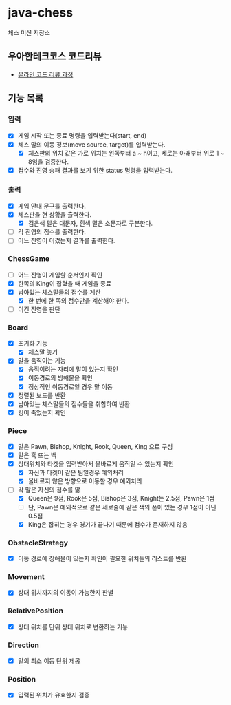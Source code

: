 # java-chess

체스 미션 저장소

## 우아한테크코스 코드리뷰

- [온라인 코드 리뷰 과정](https://github.com/woowacourse/woowacourse-docs/blob/master/maincourse/README.md)

## 기능 목록

### 입력

- [x] 게임 시작 또는 종료 명령을 입력받는다(start, end)
- [x] 체스 말의 이동 정보(move source, target)를 입력받는다.
    - [x] 체스판의 위치 값은 가로 위치는 왼쪽부터 a ~ h이고, 세로는 아래부터 위로 1 ~ 8임을 검증한다.
- [x] 점수와 진영 승패 결과를 보기 위한 status 명령을 입력받는다.

### 출력

- [x] 게임 안내 문구를 출력한다.
- [x] 체스판을 현 상황을 출력한다.
    - [x] 검은색 말은 대문자, 흰색 말은 소문자로 구분한다.
- [ ] 각 진영의 점수를 출력한다.
- [ ] 어느 진영이 이겼는지 결과를 출력한다.

### ChessGame

- [ ] 어느 진영이 게임할 순서인지 확인
- [x] 한쪽의 King이 잡혔을 때 게임을 종료
- [x] 남아있는 체스말들의 점수를 계산
    - [x] 한 번에 한 쪽의 점수만을 계산해야 한다.
- [ ] 이긴 진영을 판단

### Board

- [x] 초기화 기능
    - [x] 체스말 놓기
- [x] 말을 움직이는 기능
    - [x] 움직이려는 자리에 말이 있는지 확인
    - [x] 이동경로의 방해물을 확인
    - [x] 정상적인 이동경로일 경우 말 이동
- [x] 정렬된 보드를 반환
- [x] 남아있는 체스말들의 점수들을 취합하여 반환
- [x] 킹이 죽었는지 확인

### Piece

- [X] 말은 Pawn, Bishop, Knight, Rook, Queen, King 으로 구성
- [X] 말은 흑 또는 백
- [X] 상대위치와 타겟을 입력받아서 올바르게 움직일 수 있는지 확인
    - [X] 자신과 타겟이 같은 팀일경우 예외처리
    - [X] 올바르지 않은 방향으로 이동할 경우 예외처리
- [ ] 각 말은 자신의 점수를 앎
    - [x] Queen은 9점, Rook은 5점, Bishop은 3점, Knight는 2.5점, Pawn은 1점
    - [ ] 단, Pawn은 예외적으로 같은 세로줄에 같은 색의 폰이 있는 경우 1점이 아닌 0.5점
    - [x] King은 잡히는 경우 경기가 끝나기 때문에 점수가 존재하지 않음

### ObstacleStrategy

- [x] 이동 경로에 장애물이 있는지 확인이 필요한 위치들의 리스트를 반환

### Movement

- [X] 상대 위치까지의 이동이 가능한지 판별

### RelativePosition

- [x] 상대 위치를 단위 상대 위치로 변환하는 기능

### Direction

- [x] 말의 최소 이동 단위 제공

### Position

- [x] 입력된 위치가 유효한지 검증


